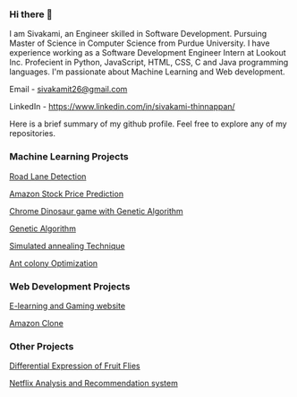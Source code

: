 ### Hi there 👋

I am Sivakami, an Engineer skilled in Software Development. Pursuing Master of Science in Computer Science from Purdue University. I have experience working as a Software Development Engineer Intern at Lookout Inc. Profecient in Python, JavaScript, HTML, CSS, C and Java programming languages. I'm passionate about Machine Learning and Web development. 

Email - sivakamit26@gmail.com

LinkedIn - https://www.linkedin.com/in/sivakami-thinnappan/

Here is a brief summary of my github profile. Feel free to explore any of my repositories.

### Machine Learning Projects

[Road Lane Detection](https://github.com/sivakamit/Road_lane_detection)

[Amazon Stock Price Prediction](https://github.com/sivakamit/Stock_prediction)

[Chrome Dinosaur game with Genetic Algorithm](https://github.com/sivakamit/Chrome-dinosaur-game-with-Genetic-algorithm)

[Genetic Algorithm](https://github.com/sivakamit/Genetic_algorithm_TSP)

[Simulated annealing Technique](https://github.com/sivakamit/simulated_annealing_TSP)

[Ant colony Optimization](https://github.com/sivakamit/Ant_colony_optimization_TSP)

### Web Development Projects

[E-learning and Gaming website](https://github.com/sivakamit/software_engineering_project)

[Amazon Clone](https://github.com/sivakamit/Amazon_clone)

### Other Projects

[Differential Expression of Fruit Flies](https://github.com/sivakamit/Differential_Expression_of_Fruit_Flies)

[Netflix Analysis and Recommendation system](https://github.com/sivakamit/Netflix_Analysis_and_Recommendation_system)
<!--
**sivakamit/sivakamit** is a ✨ _special_ ✨ repository because its `README.md` (this file) appears on your GitHub profile.

Here are some ideas to get you started:

- 🔭 I’m currently working on ...
- 🌱 I’m currently learning ...
- 👯 I’m looking to collaborate on ...
- 🤔 I’m looking for help with ...
- 💬 Ask me about ...
- 📫 How to reach me: ...
- 😄 Pronouns: ...
- ⚡ Fun fact: ...
-->
